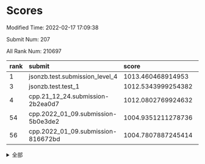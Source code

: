 # Scores

Modified Time: 2022-02-17 17:09:38

Submit Num: 207

All Rank Num: 210697

| rank |               submit               |       score        |       sigma        | pk_num |
| :--- | :--------------------------------- | :----------------- | :----------------- | :----- |
| 1    | jsonzb.test.submission_level_4     | 1013.460468914953  | 0.8418885530512714 | 4068   |
| 3    | jsonzb.test.test_1                 | 1012.5343999254382 | 0.7939049068692999 | 4070   |
| 4    | cpp.21_12_24.submission-2b2ea0d7   | 1012.0802769924632 | 0.7921516646050838 | 4068   |
| 54   | cpp.2022_01_09.submission-5b0e3de2 | 1004.9351211278736 | 0.7165246464597592 | 4066   |
| 56   | cpp.2022_01_09.submission-816672bd | 1004.7807887245414 | 0.7103931217242315 | 4069   |


<details>
<summary>全部</summary>

| rank |                 submit                 |       score        |       sigma        | pk_num |
| :--- | :------------------------------------- | :----------------- | :----------------- | :----- |
| 1    | jsonzb.test.submission_level_4         | 1013.460468914953  | 0.8418885530512714 | 4068   |
| 2    | gobigger.level_3.submission_level_3_35 | 1012.6402227198693 | 0.8007127206330638 | 4069   |
| 3    | jsonzb.test.test_1                     | 1012.5343999254382 | 0.7939049068692999 | 4070   |
| 4    | cpp.21_12_24.submission-2b2ea0d7       | 1012.0802769924632 | 0.7921516646050838 | 4068   |
| 5    | gobigger.level_3.submission_level_3_36 | 1011.821157037721  | 0.7664603347876551 | 4066   |
| 6    | gobigger.level_3.submission_level_3_27 | 1011.6195272865157 | 0.7808744607911864 | 4073   |
| 7    | gobigger.level_3.submission_level_3_4  | 1011.6048368453578 | 0.7821063879239565 | 4075   |
| 8    | gobigger.level_3.submission_level_3_31 | 1011.0008975403376 | 0.7743266202079451 | 4066   |
| 9    | gobigger.level_3.submission_level_3_44 | 1010.9908249127259 | 0.7690323363303703 | 4071   |
| 10   | gobigger.level_3.submission_level_3_34 | 1010.7730529482953 | 0.7588787639765802 | 4071   |
| 11   | gobigger.level_3.submission_level_3_48 | 1010.7543891629014 | 0.7796422855836553 | 4072   |
| 12   | gobigger.level_3.submission_level_3_29 | 1010.6783292587567 | 0.7783927980896151 | 4071   |
| 13   | gobigger.level_3.submission_level_3_17 | 1010.6501199295053 | 0.7864740727453409 | 4072   |
| 14   | gobigger.level_3.submission_level_3_7  | 1010.5407560288986 | 0.7508141454355015 | 4076   |
| 15   | gobigger.level_3.submission_level_3_13 | 1010.5306540728509 | 0.7548389092832793 | 4073   |
| 16   | gobigger.level_3.submission_level_3_32 | 1010.5045345229697 | 0.763130190632223  | 4070   |
| 17   | gobigger.level_3.submission_level_3_18 | 1010.4192101587391 | 0.7573283691385172 | 4071   |
| 18   | gobigger.level_3.submission_level_3_2  | 1010.3674406888393 | 0.7776221202078727 | 4072   |
| 19   | gobigger.level_3.submission_level_3_49 | 1010.3389952780288 | 0.7587881348242823 | 4067   |
| 20   | gobigger.level_3.submission_level_3_0  | 1010.3132867256354 | 0.7582068034013002 | 4075   |
| 21   | gobigger.level_3.submission_level_3_24 | 1010.3000787137446 | 0.7478533530136818 | 4071   |
| 22   | gobigger.level_3.submission_level_3_14 | 1010.2982905526285 | 0.7726909677769966 | 4065   |
| 23   | gobigger.level_3.submission_level_3_20 | 1010.2058672794643 | 0.7410540087081289 | 4075   |
| 24   | gobigger.level_3.submission_level_3_15 | 1010.1790042986366 | 0.7648846632414753 | 4078   |
| 25   | gobigger.level_3.submission_level_3_16 | 1010.1735940230546 | 0.763874358312502  | 4074   |
| 26   | gobigger.level_3.submission_level_3_42 | 1010.110636715992  | 0.7685374102488394 | 4074   |
| 27   | gobigger.level_3.submission_level_3_39 | 1010.0672008112078 | 0.7709754222186022 | 4072   |
| 28   | gobigger.level_3.submission_level_3_8  | 1010.0582969564007 | 0.7349738508008133 | 4067   |
| 29   | gobigger.level_3.submission_level_3_41 | 1009.9843888238286 | 0.7615736174133905 | 4071   |
| 30   | gobigger.level_3.submission_level_3_38 | 1009.946362461777  | 0.7506426558667695 | 4074   |
| 31   | gobigger.level_3.submission_level_3_19 | 1009.9309754223256 | 0.749391516924038  | 4071   |
| 32   | gobigger.level_3.submission_level_3_23 | 1009.9280587101912 | 0.760229532005342  | 4073   |
| 33   | gobigger.level_3.submission_level_3_6  | 1009.9092546249293 | 0.7616715286770165 | 4075   |
| 34   | gobigger.level_3.submission_level_3_46 | 1009.8819385714833 | 0.7742463073004512 | 4074   |
| 35   | gobigger.level_3.submission_level_3_30 | 1009.8108539929988 | 0.7809534810636047 | 4074   |
| 36   | gobigger.level_3.submission_level_3_47 | 1009.5852785509135 | 0.7532202864440476 | 4072   |
| 37   | gobigger.level_3.submission_level_3_33 | 1009.5344967765482 | 0.7544625208000695 | 4069   |
| 38   | gobigger.level_3.submission_level_3_11 | 1009.4583093277971 | 0.7310073836916534 | 4071   |
| 39   | gobigger.level_3.submission_level_3_1  | 1009.4421203289255 | 0.7487753519503193 | 4069   |
| 40   | gobigger.level_3.submission_level_3_5  | 1009.3958104126453 | 0.7609757323428182 | 4074   |
| 41   | gobigger.level_3.submission_level_3_3  | 1009.2521505604714 | 0.7384228204835593 | 4067   |
| 42   | gobigger.level_3.submission_level_3_9  | 1009.2001858276939 | 0.7567442876852453 | 4074   |
| 43   | gobigger.level_3.submission_level_3_12 | 1009.1609182177995 | 0.7420255131550817 | 4071   |
| 44   | gobigger.level_3.submission_level_3_26 | 1009.0136754380943 | 0.7428932853434633 | 4074   |
| 45   | gobigger.level_3.submission_level_3_22 | 1008.9986258884334 | 0.7624890660362686 | 4069   |
| 46   | gobigger.level_3.submission_level_3_28 | 1008.9975455875211 | 0.7311044034847509 | 4069   |
| 47   | gobigger.level_3.submission_level_3_21 | 1008.9325967755298 | 0.7386632273863133 | 4073   |
| 48   | gobigger.level_3.submission_level_3_10 | 1008.810174201148  | 0.7479652683592758 | 4073   |
| 49   | gobigger.level_3.submission_level_3_37 | 1008.8042050076615 | 0.7367534973305022 | 4070   |
| 50   | gobigger.level_3.submission_level_3_45 | 1008.7261243235811 | 0.733116498555617  | 4079   |
| 51   | gobigger.level_3.submission_level_3_43 | 1008.6699324058022 | 0.7456055534166038 | 4076   |
| 52   | gobigger.level_3.submission_level_3_40 | 1008.4879597519314 | 0.735509503540364  | 4070   |
| 53   | gobigger.level_3.submission_level_3_25 | 1008.3112195904016 | 0.7465540422840882 | 4067   |
| 54   | cpp.2022_01_09.submission-5b0e3de2     | 1004.9351211278736 | 0.7165246464597592 | 4066   |
| 55   | gobigger.level_1.submission_level_1_18 | 1004.8615818214615 | 0.725014533925662  | 4070   |
| 56   | cpp.2022_01_09.submission-816672bd     | 1004.7807887245414 | 0.7103931217242315 | 4069   |
| 57   | gobigger.level_1.submission_level_1_4  | 1004.5909810138045 | 0.7110083893347771 | 4077   |
| 58   | gobigger.level_1.submission_level_1_23 | 1004.5130427780343 | 0.7347760803906099 | 4068   |
| 59   | gobigger.level_1.submission_level_1_26 | 1004.4563727553592 | 0.7201176564166396 | 4069   |
| 60   | gobigger.level_1.submission_level_1_15 | 1004.3163032997888 | 0.7364794625533295 | 4071   |
| 61   | gobigger.level_1.submission_level_1_9  | 1004.2354203701393 | 0.716834593222497  | 4073   |
| 62   | gobigger.level_1.submission_level_1_14 | 1004.2267885896139 | 0.7335645215445622 | 4074   |
| 63   | gobigger.level_1.submission_level_1_42 | 1004.2020829103168 | 0.7167120804747149 | 4076   |
| 64   | gobigger.level_1.submission_level_1_31 | 1004.1772799218876 | 0.7170310679289529 | 4075   |
| 65   | gobigger.level_1.submission_level_1_43 | 1004.1717875740667 | 0.7235023555996923 | 4069   |
| 66   | gobigger.level_1.submission_level_1_33 | 1004.0200067647052 | 0.7222214940597226 | 4070   |
| 67   | gobigger.level_1.submission_level_1_2  | 1003.999199279005  | 0.7114057995631441 | 4073   |
| 68   | gobigger.level_1.submission_level_1_41 | 1003.9733786632471 | 0.7191457140997439 | 4072   |
| 69   | gobigger.level_1.submission_level_1_30 | 1003.9254272792056 | 0.7152498909425645 | 4073   |
| 70   | gobigger.level_1.submission_level_1_27 | 1003.8977825706621 | 0.7125488293817854 | 4073   |
| 71   | gobigger.level_1.submission_level_1_44 | 1003.8933467909872 | 0.7132257601137192 | 4072   |
| 72   | gobigger.level_1.submission_level_1_13 | 1003.878621198724  | 0.7128816939746704 | 4070   |
| 73   | gobigger.level_1.submission_level_1_47 | 1003.8676094352363 | 0.7229128830910486 | 4068   |
| 74   | gobigger.level_1.submission_level_1_35 | 1003.8560118803231 | 0.712315634070036  | 4078   |
| 75   | gobigger.level_1.submission_level_1_49 | 1003.8441581634755 | 0.7307797446248114 | 4070   |
| 76   | gobigger.level_1.submission_level_1_28 | 1003.8004258029815 | 0.7208351701467313 | 4070   |
| 77   | gobigger.level_1.submission_level_1_32 | 1003.685676495938  | 0.7198304212723323 | 4073   |
| 78   | gobigger.level_1.submission_level_1_12 | 1003.683824952269  | 0.7308139717856177 | 4071   |
| 79   | gobigger.level_1.submission_level_1_40 | 1003.6695510569125 | 0.6997344034807151 | 4068   |
| 80   | gobigger.level_1.submission_level_1_20 | 1003.6071094240995 | 0.7184432908679834 | 4072   |
| 81   | gobigger.level_1.submission_level_1_5  | 1003.5450915641294 | 0.710203231260497  | 4069   |
| 82   | gobigger.level_1.submission_level_1_46 | 1003.4173377894207 | 0.7204650627431916 | 4071   |
| 83   | gobigger.level_1.submission_level_1_38 | 1003.3903890612888 | 0.7087973420685839 | 4068   |
| 84   | gobigger.level_1.submission_level_1_39 | 1003.3526499597683 | 0.7280506875851113 | 4076   |
| 85   | gobigger.level_1.submission_level_1_6  | 1003.2379024856352 | 0.7159370748232569 | 4076   |
| 86   | gobigger.level_1.submission_level_1_34 | 1003.2347877696534 | 0.7128751485008938 | 4070   |
| 87   | gobigger.level_1.submission_level_1_19 | 1003.1839703080095 | 0.706655931402486  | 4066   |
| 88   | gobigger.level_1.submission_level_1_17 | 1003.1731967552367 | 0.7220381740367436 | 4076   |
| 89   | gobigger.level_1.submission_level_1_36 | 1003.1475794931242 | 0.7109300772051099 | 4075   |
| 90   | gobigger.level_1.submission_level_1_8  | 1003.0157512886659 | 0.722102040277016  | 4071   |
| 91   | gobigger.level_1.submission_level_1_16 | 1002.9538693505972 | 0.7106596541653386 | 4070   |
| 92   | gobigger.level_1.submission_level_1_21 | 1002.8831405516672 | 0.7251952425249449 | 4076   |
| 93   | gobigger.level_1.submission_level_1_10 | 1002.833826187775  | 0.7135359782955648 | 4069   |
| 94   | gobigger.level_1.submission_level_1_3  | 1002.7990455964166 | 0.7094700437020126 | 4071   |
| 95   | gobigger.level_1.submission_level_1_7  | 1002.7834005621975 | 0.7015408806117599 | 4076   |
| 96   | gobigger.level_1.submission_level_1_29 | 1002.6182349194108 | 0.719007563690122  | 4071   |
| 97   | gobigger.level_1.submission_level_1_37 | 1002.5976225623266 | 0.6993460954467741 | 4074   |
| 98   | gobigger.level_1.submission_level_1_45 | 1002.5765707285796 | 0.717830157716172  | 4069   |
| 99   | gobigger.level_1.submission_level_1_48 | 1002.5181861829756 | 0.7139878864905965 | 4071   |
| 100  | gobigger.level_1.submission_level_1_25 | 1002.5155344125734 | 0.7096507603413426 | 4067   |
| 101  | gobigger.level_1.submission_level_1_1  | 1002.4696308690098 | 0.7171506353192975 | 4073   |
| 102  | gobigger.level_1.submission_level_1_11 | 1002.3844812646248 | 0.7250012875090748 | 4066   |
| 103  | gobigger.level_1.submission_level_1_0  | 1002.2870711424837 | 0.7190476088399462 | 4071   |
| 104  | gobigger.level_1.submission_level_1_22 | 1002.1295198063625 | 0.7184730367484834 | 4070   |
| 105  | gobigger.level_1.submission_level_1_24 | 1001.589625524277  | 0.7234242715581461 | 4075   |
| 106  | gobigger.random.submission_random_48   | 997.116184929528   | 0.7176023183767213 | 4073   |
| 107  | gobigger.random.submission_random_27   | 996.72892407753    | 0.7150375230005629 | 4073   |
| 108  | gobigger.random.submission_random_15   | 996.7162773339357  | 0.7095859833521675 | 4070   |
| 109  | gobigger.random.submission_random_9    | 996.6919006263722  | 0.6972094396552232 | 4073   |
| 110  | gobigger.random.submission_random_45   | 996.6700096972291  | 0.7155082793123727 | 4073   |
| 111  | gobigger.random.submission_random_11   | 996.6478789042104  | 0.7172151663355296 | 4077   |
| 112  | gobigger.random.submission_random_41   | 996.5950277662852  | 0.7028869424058741 | 4071   |
| 113  | gobigger.random.submission_random_37   | 996.508430602853   | 0.698022527177749  | 4071   |
| 114  | gobigger.random.submission_random_43   | 996.3874893715898  | 0.708079314156968  | 4068   |
| 115  | gobigger.random.submission_random_0    | 996.3699126127908  | 0.7101756085401336 | 4076   |
| 116  | gobigger.random.submission_random_7    | 996.282202706514   | 0.7073740495805215 | 4076   |
| 117  | gobigger.random.submission_random_28   | 996.260973408449   | 0.7077992860821567 | 4072   |
| 118  | gobigger.random.submission_random_10   | 996.1964242494097  | 0.6980718884061429 | 4075   |
| 119  | gobigger.random.submission_random_25   | 996.1885436398504  | 0.7044130046056969 | 4063   |
| 120  | gobigger.random.submission_random_13   | 996.1797879704837  | 0.7174583660605635 | 4072   |
| 121  | gobigger.random.submission_random_2    | 996.1638006788589  | 0.7149514791317558 | 4072   |
| 122  | gobigger.random.submission_random_19   | 996.1436393427165  | 0.7135859888082884 | 4078   |
| 123  | gobigger.random.submission_random_40   | 996.1167663906095  | 0.7118749268529713 | 4069   |
| 124  | gobigger.random.submission_random_16   | 996.0962097302598  | 0.7030338740244818 | 4072   |
| 125  | gobigger.random.submission_random_31   | 996.0939227286616  | 0.7170450548065379 | 4075   |
| 126  | gobigger.random.submission_random_33   | 996.0906819248636  | 0.7052143354128554 | 4073   |
| 127  | gobigger.random.submission_random_17   | 996.056835086309   | 0.7161824164144223 | 4075   |
| 128  | gobigger.random.submission_random_34   | 996.0532685525776  | 0.7039172821923667 | 4076   |
| 129  | gobigger.random.submission_random_47   | 995.964295953781   | 0.711422386407333  | 4070   |
| 130  | gobigger.random.submission_random_24   | 995.9369660758699  | 0.6997644322286254 | 4075   |
| 131  | gobigger.random.submission_random_4    | 995.914928291984   | 0.7027230748374569 | 4071   |
| 132  | gobigger.random.submission_random_38   | 995.8515233516334  | 0.7106827013270756 | 4069   |
| 133  | gobigger.random.submission_random_32   | 995.8408345362983  | 0.7119620113272546 | 4070   |
| 134  | gobigger.random.submission_random_46   | 995.827476774904   | 0.7245083840553035 | 4072   |
| 135  | gobigger.random.submission_random_1    | 995.736032606134   | 0.700410015673266  | 4067   |
| 136  | gobigger.random.submission_random_49   | 995.7008239167402  | 0.70591945792993   | 4067   |
| 137  | gobigger.random.submission_random_35   | 995.6418555791868  | 0.7123686624556377 | 4069   |
| 138  | gobigger.random.submission_random_44   | 995.6130569623139  | 0.708822433349536  | 4072   |
| 139  | gobigger.random.submission_random_18   | 995.5478716861967  | 0.7183111036209741 | 4069   |
| 140  | gobigger.random.submission_random_3    | 995.5424578183726  | 0.7110873377988527 | 4071   |
| 141  | gobigger.random.submission_random_12   | 995.5345462382373  | 0.7186324830203478 | 4067   |
| 142  | gobigger.random.submission_random_42   | 995.4844465827574  | 0.7140991761459268 | 4074   |
| 143  | gobigger.random.submission_random_29   | 995.4748026192326  | 0.7122313252209086 | 4073   |
| 144  | gobigger.random.submission_random_6    | 995.4564632722672  | 0.7178743787581777 | 4069   |
| 145  | gobigger.random.submission_random_30   | 995.4431869212557  | 0.7135936369835919 | 4069   |
| 146  | gobigger.random.submission_random_36   | 995.4333117672649  | 0.7106271596519316 | 4074   |
| 147  | gobigger.random.submission_random_26   | 995.3496042990267  | 0.7113289571397744 | 4071   |
| 148  | gobigger.random.submission_random_21   | 995.2111196179428  | 0.7128023978098408 | 4073   |
| 149  | gobigger.random.submission_random_22   | 995.0413804642326  | 0.7104931445666375 | 4067   |
| 150  | gobigger.random.submission_random_5    | 995.0319962814648  | 0.7183217529899646 | 4065   |
| 151  | gobigger.random.submission_random_20   | 995.021973054582   | 0.7229357680598419 | 4078   |
| 152  | gobigger.random.submission_random_14   | 994.94589869369    | 0.7162250414546502 | 4077   |
| 153  | gobigger.random.submission_random_39   | 994.499559183379   | 0.7235401865318338 | 4072   |
| 154  | gobigger.random.submission_random_8    | 994.3876980485588  | 0.7240873153192466 | 4072   |
| 155  | gobigger.random.submission_random_23   | 994.3732847917536  | 0.7330798817281855 | 4070   |
| 156  | gobigger.level_2.submission_level_2_38 | 993.7649179779438  | 0.7449044899387316 | 4076   |
| 157  | gobigger.level_2.submission_level_2_17 | 993.4691317022999  | 0.7203444260484292 | 4072   |
| 158  | gobigger.level_2.submission_level_2_26 | 993.3519948579215  | 0.752619054631695  | 4077   |
| 159  | gobigger.level_2.submission_level_2_11 | 993.2886565314425  | 0.7466763728257784 | 4069   |
| 160  | gobigger.level_2.submission_level_2_10 | 993.2547826984085  | 0.727892796631264  | 4069   |
| 161  | gobigger.level_2.submission_level_2_39 | 993.2022603436008  | 0.7427866331039358 | 4070   |
| 162  | gobigger.level_2.submission_level_2_15 | 992.9505252369562  | 0.7231709000970643 | 4074   |
| 163  | gobigger.level_2.submission_level_2_40 | 992.9438394983148  | 0.7390860296434949 | 4077   |
| 164  | gobigger.level_2.submission_level_2_9  | 992.848466319465   | 0.7609384681537055 | 4070   |
| 165  | gobigger.level_2.submission_level_2_1  | 992.771931800802   | 0.7399876864966235 | 4068   |
| 166  | gobigger.level_2.submission_level_2_18 | 992.7102427900705  | 0.7354956955349516 | 4071   |
| 167  | gobigger.level_2.submission_level_2_5  | 992.6996495318335  | 0.7499059006264007 | 4075   |
| 168  | gobigger.level_2.submission_level_2_42 | 992.6627629060121  | 0.731608224374544  | 4074   |
| 169  | gobigger.level_2.submission_level_2_27 | 992.5864841635098  | 0.7387607612214707 | 4062   |
| 170  | gobigger.level_2.submission_level_2_30 | 992.5211619448145  | 0.7510134976864539 | 4070   |
| 171  | gobigger.level_2.submission_level_2_35 | 992.4919227827893  | 0.7530315044541507 | 4072   |
| 172  | gobigger.level_2.submission_level_2_33 | 992.4805140727839  | 0.7463255907737907 | 4071   |
| 173  | gobigger.level_2.submission_level_2_4  | 992.4629412308618  | 0.7313032299800026 | 4073   |
| 174  | gobigger.level_2.submission_level_2_12 | 992.4453327993733  | 0.723523789965146  | 4077   |
| 175  | gobigger.level_2.submission_level_2_22 | 992.407995658292   | 0.7599730986949356 | 4071   |
| 176  | gobigger.level_2.submission_level_2_13 | 992.3542807324152  | 0.7470327453067966 | 4068   |
| 177  | gobigger.level_2.submission_level_2_47 | 992.3362277139848  | 0.7439396928365174 | 4069   |
| 178  | gobigger.level_2.submission_level_2_31 | 992.2523308118939  | 0.7539049787082893 | 4076   |
| 179  | gobigger.level_2.submission_level_2_14 | 992.2141313950715  | 0.7480991156444915 | 4073   |
| 180  | gobigger.level_2.submission_level_2_8  | 992.1744437422657  | 0.7354387706124181 | 4067   |
| 181  | gobigger.level_2.submission_level_2_23 | 992.1346978520269  | 0.7513094711866822 | 4071   |
| 182  | gobigger.level_2.submission_level_2_20 | 992.1122547519608  | 0.749450814870844  | 4069   |
| 183  | gobigger.level_2.submission_level_2_41 | 992.0644817705897  | 0.7526649872499604 | 4068   |
| 184  | gobigger.level_2.submission_level_2_19 | 992.060598291452   | 0.7376924859760117 | 4073   |
| 185  | gobigger.level_2.submission_level_2_6  | 992.0199269981864  | 0.7421153220941317 | 4070   |
| 186  | gobigger.level_2.submission_level_2_21 | 991.9958893879746  | 0.7366564676286028 | 4074   |
| 187  | gobigger.level_2.submission_level_2_49 | 991.9645717387807  | 0.7627704153439727 | 4072   |
| 188  | gobigger.level_2.submission_level_2_32 | 991.9564669699618  | 0.7464679413782778 | 4067   |
| 189  | gobigger.level_2.submission_level_2_37 | 991.8605340485532  | 0.7502159206064998 | 4076   |
| 190  | gobigger.level_2.submission_level_2_29 | 991.8158894580715  | 0.7616447898260035 | 4073   |
| 191  | gobigger.level_2.submission_level_2_43 | 991.7998015406965  | 0.7453882967952474 | 4070   |
| 192  | gobigger.level_2.submission_level_2_7  | 991.7098497746495  | 0.7355991526201074 | 4070   |
| 193  | gobigger.level_2.submission_level_2_16 | 991.708591074414   | 0.7720843637589717 | 4072   |
| 194  | gobigger.level_2.submission_level_2_24 | 991.5617811573576  | 0.7591490623041567 | 4074   |
| 195  | gobigger.level_2.submission_level_2_34 | 991.5036835516515  | 0.749136480777587  | 4065   |
| 196  | gobigger.level_2.submission_level_2_36 | 991.1222452786387  | 0.761217302367706  | 4071   |
| 197  | gobigger.level_2.submission_level_2_44 | 991.0010361035328  | 0.7690938821120261 | 4068   |
| 198  | gobigger.level_2.submission_level_2_45 | 990.949011264928   | 0.7732797743438762 | 4067   |
| 199  | gobigger.level_2.submission_level_2_48 | 990.7560737388966  | 0.7525206009769054 | 4070   |
| 200  | gobigger.level_2.submission_level_2_25 | 990.7226482699714  | 0.7553496599565126 | 4074   |
| 201  | gobigger.level_2.submission_level_2_2  | 990.5419845035606  | 0.746110002551241  | 4071   |
| 202  | gobigger.level_2.submission_level_2_0  | 990.4697432492646  | 0.7495269351300055 | 4067   |
| 203  | gobigger.level_2.submission_level_2_28 | 989.8860565675122  | 0.7588591968633209 | 4070   |
| 204  | gobigger.level_2.submission_level_2_46 | 989.3151369175927  | 0.7894164272716002 | 4072   |
| 205  | gobigger.level_2.submission_level_2_3  | 989.1630826003056  | 0.7865615982135532 | 4071   |
| 206  | gobigger.none.submission_none_1        | 978.5884346340247  | 1.2301452050948576 | 4068   |
| 207  | gobigger.none.submission_none_0        | 974.9780076180404  | 1.5635587764813434 | 4073   |

</details>
